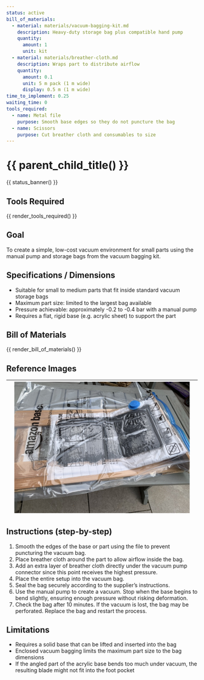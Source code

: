 ```yaml
---
status: active
bill_of_materials:
  - material: materials/vacuum-bagging-kit.md
    description: Heavy-duty storage bag plus compatible hand pump
    quantity:
      amount: 1
      unit: kit
  - material: materials/breather-cloth.md
    description: Wraps part to distribute airflow
    quantity:
      amount: 0.1
      unit: 5 m pack (1 m wide)
      display: 0.5 m (1 m wide)
time_to_implement: 0.25
waiting_time: 0
tools_required:
  - name: Metal file
    purpose: Smooth base edges so they do not puncture the bag
  - name: Scissors
    purpose: Cut breather cloth and consumables to size
---
```

# {{ parent_child_title() }}
{{ status_banner() }}

## Tools Required
{{ render_tools_required() }}

## Goal
To create a simple, low-cost vacuum environment for small parts using the manual pump and storage bags from the vacuum bagging kit.

## Specifications / Dimensions
- Suitable for small to medium parts that fit inside standard vacuum storage bags
- Maximum part size: limited to the largest bag available
- Pressure achievable: approximately -0.2 to -0.4 bar with a manual pump
- Requires a flat, rigid base (e.g. acrylic sheet) to support the part

## Bill of Materials

{{ render_bill_of_materials() }}

## Reference Images

|          | ![Full Bagging](full_bagging.jpeg) |          |
|----------|------------------------------------|----------|

## Instructions (step-by-step)
1. Smooth the edges of the base or part using the file to prevent puncturing the vacuum bag.
2. Place breather cloth around the part to allow airflow inside the bag.
3. Add an extra layer of breather cloth directly under the vacuum pump connector since this point receives the highest pressure.
4. Place the entire setup into the vacuum bag.
5. Seal the bag securely according to the supplier’s instructions.
6. Use the manual pump to create a vacuum. Stop when the base begins to bend slightly, ensuring enough pressure without risking deformation.
7. Check the bag after 10 minutes. If the vacuum is lost, the bag may be perforated. Replace the bag and restart the process.



## Limitations
- Requires a solid base that can be lifted and inserted into the bag
- Enclosed vacuum bagging limits the maximum part size to the bag dimensions
- If the angled part of the acrylic base bends too much under vacuum, the resulting blade might not fit into the foot pocket
